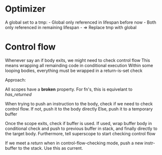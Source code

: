 
# Optimizer

A global set to a tmp:
	- Global only referenced in lifespan before now
	- Both only referenced in remaining lifespan
	- => Replace tmp with global 

# Control flow

Whenever say an if body exits, we might need to check control flow
This means wrapping all remainding code in conditional execution
Within some looping bodies, everything must be wrapped in a return-is-set check

Approach:

All scopes have a **broken** property. For fn's,
this is equivelant to *has_returned*

When trying to push an instruction to the body,
check if we need to check control flow.
If not, push it to the body directly
Else, push it to a temporary buffer

Once the scope exits, check if buffer is used.
If used, wrap buffer body in conditional check
and push to previous buffer in stack, and finally
directly to the target body. Furthermore, tell
superscope to start checking control flow

If we meet a *return* when in control-flow-checking mode,
push a new instr-buffer to the stack. Use this as current.
